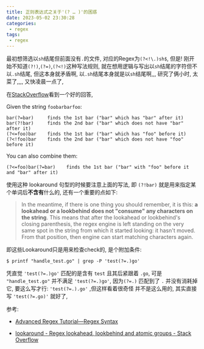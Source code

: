 ```yaml
---
title: 正则表达式之关于'(? … )'的困惑
date: 2023-05-02 23:30:28
categories:
 - regex
tags:
 - regex
---
```


最初想筛选以`sh`结尾但前面没有`.`的文件, 对应的Regex为`(?<!\.)sh$`, 但是! 刚开始不知道`(?!)`,`(?=)`,`(?<!)`这种写法规则, 就在想用逻辑与写出以`sh`结尾的字符但不以`.sh`结尾, 但这本身就矛盾啊, 以`.sh`结尾本身就是以`sh`结尾啊,,, 研究了俩小时, 太菜了,,,, 又快凌晨一点了, 

在[StackOverflow](https://stackoverflow.com/a/2973495/16317008)看到一个好的回答, 

 Given the string `foobarbarfoo`:

```shell
bar(?=bar)     finds the 1st bar ("bar" which has "bar" after it)
bar(?!bar)     finds the 2nd bar ("bar" which does not have "bar" after it)
(?<=foo)bar    finds the 1st bar ("bar" which has "foo" before it)
(?<!foo)bar    finds the 2nd bar ("bar" which does not have "foo" before it)
```

You can also combine them:

```shell
(?<=foo)bar(?=bar)    finds the 1st bar ("bar" with "foo" before it and "bar" after it)
```

使用这种 lookaround 句型的时候要注意上面的写法, 即 `(?!bar)` 就是用来指定某个单词后**不含有**什么的, 还有一个重要的点如下:

>  In the meantime, if there is one thing you should remember, it is this: **a lookahead or a lookbehind does not "consume" any characters on the string**. This means that after the lookahead or lookbehind's closing parenthesis, the regex engine is left standing on the very same spot in the string from which it started looking: it hasn't moved. From that position, then engine can start matching characters again. 

即这些Lookaround只是用来检查check的, 是个附加条件:

```shell
$ printf "handle_test.go" | grep -P 'test(?=.)go'
```

凭直觉 `'test(?=.)go'` 匹配的是含有 `test` 且其后紧跟着 `.go`, 可是 `"handle_test.go"` 并不满足 `'test(?=.)go'`,  因为`(?=.)` 匹配到了 `.` 并没有消耗掉它, 要这么写才行: `'test(?=.).go'` ,但这样看着很奇怪 并不是这么用的, 其实直接写 `'test(?=.go)'` 就好了, 

参考:

- [Advanced Regex Tutorial—Regex Syntax](https://www.rexegg.com/regex-disambiguation.html#lookarounds)

- [lookaround - Regex lookahead, lookbehind and atomic groups - Stack Overflow](https://stackoverflow.com/questions/2973436/regex-lookahead-lookbehind-and-atomic-groups)
